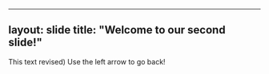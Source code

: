 ----
layout: slide
title: "Welcome to our second slide!"
----
This text revised)
Use the left arrow to go back!
